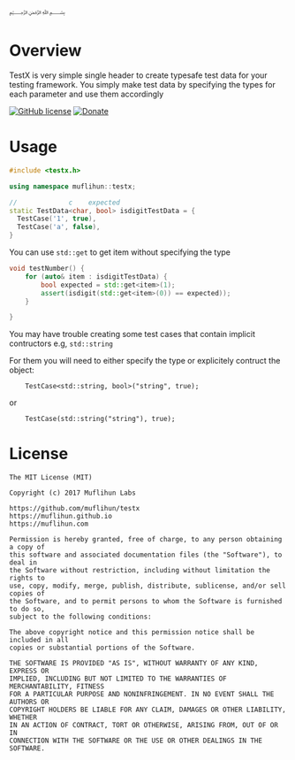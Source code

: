 ﷽

# Overview
TestX is very simple single header to create typesafe test data for your testing framework. You simply make test data by specifying the types for each parameter and use them accordingly

[![GitHub license](https://img.shields.io/badge/license-MIT-blue.svg)](https://github.com/muflihun/testx/blob/master/LICENSE)
[![Donate](https://img.shields.io/badge/Donate-PayPal-green.svg)](https://www.paypal.me/MuflihunDotCom/25)

# Usage

```c++
#include <testx.h>

using namespace muflihun::testx;

//             c    expected
static TestData<char, bool> isdigitTestData = {
  TestCase('1', true),
  TestCase('a', false),
}
```

You can use `std::get` to get item without specifying the type

```c++
void testNumber() {
    for (auto& item : isdigitTestData) {
        bool expected = std::get<item>(1);
        assert(isdigit(std::get<item>(0)) == expected));
    }

}
```

You may have trouble creating some test cases that contain implicit contructors e.g, `std::string`

For them you will need to either specify the type or explicitely contruct the object:

```
    TestCase<std::string, bool>("string", true);
```

or

```
    TestCase(std::string("string"), true);
```

# License
```
The MIT License (MIT)

Copyright (c) 2017 Muflihun Labs

https://github.com/muflihun/testx
https://muflihun.github.io
https://muflihun.com

Permission is hereby granted, free of charge, to any person obtaining a copy of
this software and associated documentation files (the "Software"), to deal in
the Software without restriction, including without limitation the rights to
use, copy, modify, merge, publish, distribute, sublicense, and/or sell copies of
the Software, and to permit persons to whom the Software is furnished to do so,
subject to the following conditions:

The above copyright notice and this permission notice shall be included in all
copies or substantial portions of the Software.

THE SOFTWARE IS PROVIDED "AS IS", WITHOUT WARRANTY OF ANY KIND, EXPRESS OR
IMPLIED, INCLUDING BUT NOT LIMITED TO THE WARRANTIES OF MERCHANTABILITY, FITNESS
FOR A PARTICULAR PURPOSE AND NONINFRINGEMENT. IN NO EVENT SHALL THE AUTHORS OR
COPYRIGHT HOLDERS BE LIABLE FOR ANY CLAIM, DAMAGES OR OTHER LIABILITY, WHETHER
IN AN ACTION OF CONTRACT, TORT OR OTHERWISE, ARISING FROM, OUT OF OR IN
CONNECTION WITH THE SOFTWARE OR THE USE OR OTHER DEALINGS IN THE SOFTWARE.
```
